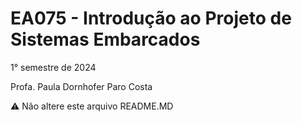 # EA075 - Introdução ao Projeto de Sistemas Embarcados

1° semestre de 2024

Profa. Paula Dornhofer Paro Costa

⚠️ Não altere este arquivo README.MD


